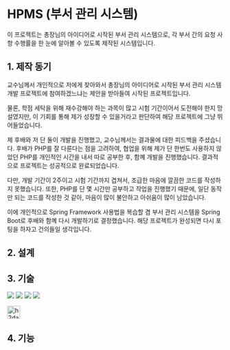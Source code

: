 # HPMS (부서 관리 시스템)
이 프로젝트는 총장님의 아이디어로 시작된 부서 관리 시스템으로, 각 부서 간의 요청 사항 수행률을 한 눈에 알아볼 수 있도록 제작된 시스템입니다.

## 1. 제작 동기
교수님께서 개인적으로 저에게 찾아와서 총장님의 아이디어로 시작된 부서 관리 시스템 개발 프로젝트에 참여하겠느냐는 제안을 받아들여 시작된 프로젝트입니다.

물론, 학점 세탁을 위해 재수강해야 하는 과목이 많고 시험 기간이어서 도전해야 한지 망설였지만, 이 기회를 통해 제가 성장할 수 있을거라고 판단하여 해당 프로젝트에 그냥 뛰어들었습니다.

제 후배와 저 단 둘이 개발을 진행했고, 교수님께서는 결과물에 대한 피드백을 주셨습니다. 후배가 PHP를 잘 다룬다는 점을 고려하여, 협업을 위해 제가 단 한번도 사용하지 않았던 PHP를 개인적인 시간을 내서 따로 공부한 후, 함꼐 개발을 진행했습니다. 결과적으로 프로젝트는 성공적으로 완료되었습니다.

다만, 개발 기간이 2주이고 시험 기간까지 겹쳐서, 조급한 마음에 깔끔한 코드를 작성하지 못했습니다. 또한, PHP를 단 몇 시간만 공부하고 작업을 진행했기 때문에, 일단 동작만 되는 코드를 작성한 것 같아, 마음이 많이 불안하고 아쉬움이 많이 남았습니다.

이에 개인적으로 Spring Framework 사용법을 복습할 겸 부서 관리 시스템을 Spring Boot로 후배와 함꼐 다시 개발하기로 결정했습니다. 해당 프로젝트가 완성되면 다시 포팅을 하자고 건의들일 생각입니다.

## 2. 설계

## 3. 기술
<img src="https://img.shields.io/badge/java-007396?style=for-the-badge&logo=java&logoColor=white"> <img src="https://img.shields.io/badge/springboot-6DB33F?style=for-the-badge&logo=spring&logoColor=white"> <img src="https://img.shields.io/badge/bootstrap-7952B3?style=for-the-badge&logo=bootstrap&logoColor=white"> <img src="https://img.shields.io/badge/thymeleaf-005F0F?style=for-the-badge&logo=thymeleaf&logoColor=white">


<img src="https://github.com/coldsteelpope/minitube/assets/128117575/67c28619-635c-42a4-a39a-a48dec9b1201" alt="h2database" height="29.7">

## 4. 기능
